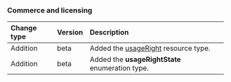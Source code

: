 ### Commerce and licensing

| **Change type** | **Version** | **Description** |
|:---|:---|:---|
|Addition|beta|Added the [usageRight](https://docs.microsoft.com/en-us/graph/api/resources/usageRight?view=graph-rest-beta) resource type.|
|Addition|beta|Added the **usageRightState** enumeration type.|
